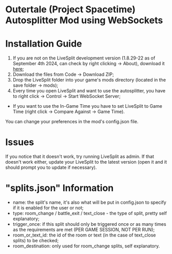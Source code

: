 # Outertale (Project Spacetime) Autosplitter Mod using WebSockets

# Installation Guide
1. If you are not on the LiveSplit development version (1.8.29-22 as of September 4th 2024, can check by right clicking -> About), download it [here](https://raw.githubusercontent.com/LiveSplit/LiveSplit.github.io/artifacts/LiveSplitDevBuild.zip);
2. Download the files from Code -> Download ZIP;
3. Drop the LiveSplit folder into your game's mods directory (located in the save folder -> mods);
4. Every time you open LiveSplit and want to use the autosplitter, you have to right click -> Control -> Start WebSocket Server;
* If you want to use the In-Game Time you have to set LiveSplit to Game Time (right click -> Compare Against -> Game Time).

You can change your preferences in the mod's config.json file.

# Issues
If you notice that it doesn't work, try running LiveSplit as admin.
If that doesn't work either, update your LiveSplit to the latest version (open it and it should prompt you to update if necessary).

# "splits.json" Information
- name: the split's name, it's also what will be put in config.json to specify if it is enabled for the user or not;
- type: room_change / battle_exit / text_close - the type of split, pretty self explanatory;
- trigger_once: if this split should only be triggered once or as many times as the requirements are met (PER GAME SESSION, NOT PER RUN);
- room_or_text_id: the id of the room or text (in the case of text_close splits) to be checked;
- room_destination: only used for room_change splits, self explanatory.
